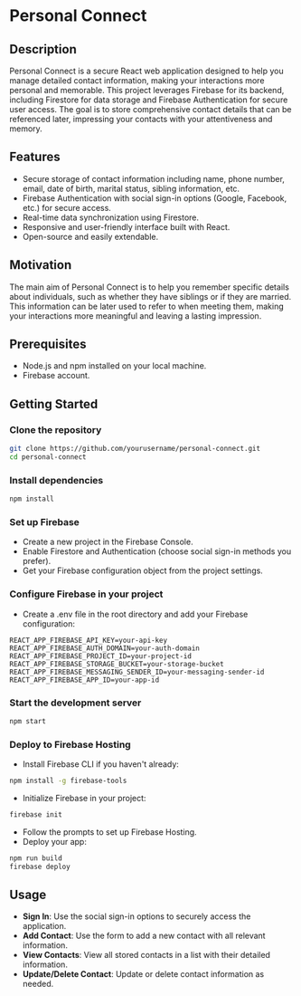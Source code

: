 # Personal Connect

## Description
Personal Connect is a secure React web application designed to help you manage detailed contact information, making your interactions more personal and memorable. This project leverages Firebase for its backend, including Firestore for data storage and Firebase Authentication for secure user access. The goal is to store comprehensive contact details that can be referenced later, impressing your contacts with your attentiveness and memory.

## Features
- Secure storage of contact information including name, phone number, email, date of birth, marital status, sibling information, etc.
- Firebase Authentication with social sign-in options (Google, Facebook, etc.) for secure access.
- Real-time data synchronization using Firestore.
- Responsive and user-friendly interface built with React.
- Open-source and easily extendable.

## Motivation
The main aim of Personal Connect is to help you remember specific details about individuals, such as whether they have siblings or if they are married. This information can be later used to refer to when meeting them, making your interactions more meaningful and leaving a lasting impression.

## Prerequisites
- Node.js and npm installed on your local machine.
- Firebase account.

## Getting Started
### Clone the repository
```sh
git clone https://github.com/yourusername/personal-connect.git
cd personal-connect
```

### Install dependencies
```sh
npm install
```

### Set up Firebase
- Create a new project in the Firebase Console.
- Enable Firestore and Authentication (choose social sign-in methods you prefer).
- Get your Firebase configuration object from the project settings.

### Configure Firebase in your project
- Create a .env file in the root directory and add your Firebase configuration:
```env
REACT_APP_FIREBASE_API_KEY=your-api-key
REACT_APP_FIREBASE_AUTH_DOMAIN=your-auth-domain
REACT_APP_FIREBASE_PROJECT_ID=your-project-id
REACT_APP_FIREBASE_STORAGE_BUCKET=your-storage-bucket
REACT_APP_FIREBASE_MESSAGING_SENDER_ID=your-messaging-sender-id
REACT_APP_FIREBASE_APP_ID=your-app-id
```

### Start the development server
```sh
npm start
```

### Deploy to Firebase Hosting
- Install Firebase CLI if you haven't already:
```sh
npm install -g firebase-tools
```
- Initialize Firebase in your project:
```sh
firebase init
```
- Follow the prompts to set up Firebase Hosting.
- Deploy your app:
```sh
npm run build
firebase deploy
```

## Usage
- **Sign In**: Use the social sign-in options to securely access the application.
- **Add Contact**: Use the form to add a new contact with all relevant information.
- **View Contacts**: View all stored contacts in a list with their detailed information.
- **Update/Delete Contact**: Update or delete contact information as needed.
